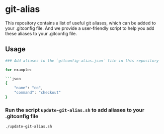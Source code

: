 # git-alias

This repository contains a list of useful git aliases, which can be added to your .gitconfig file. And we provide a user-friendly script to help you add these aliases to your .gitconfig file.

## Usage

```bash
### Add aliases to the `gitconfig-alias.json` file in this repository

for example:

```json
{
    "name": "co",
    "command": "checkout"
}
```

### Run the script `update-git-alias.sh` to add aliases to your .gitconfig file

```bash
./update-git-alias.sh
```
